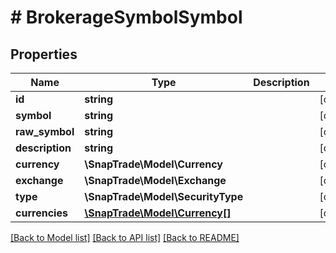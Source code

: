 # # BrokerageSymbolSymbol

## Properties

Name | Type | Description | Notes
------------ | ------------- | ------------- | -------------
**id** | **string** |  | [optional]
**symbol** | **string** |  | [optional]
**raw_symbol** | **string** |  | [optional]
**description** | **string** |  | [optional]
**currency** | **\SnapTrade\Model\Currency** |  | [optional]
**exchange** | **\SnapTrade\Model\Exchange** |  | [optional]
**type** | **\SnapTrade\Model\SecurityType** |  | [optional]
**currencies** | [**\SnapTrade\Model\Currency[]**](Currency.md) |  | [optional]

[[Back to Model list]](../../README.md#models) [[Back to API list]](../../README.md#endpoints) [[Back to README]](../../README.md)
